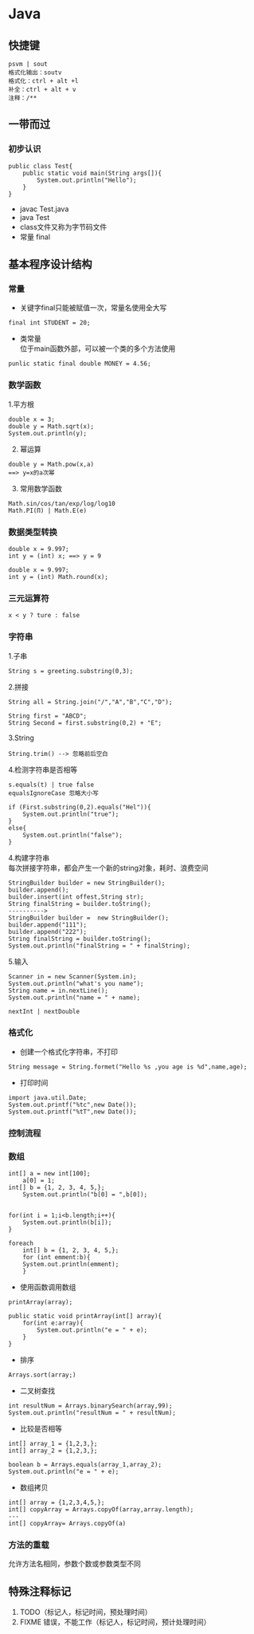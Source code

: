 



# Java

## 快捷键
```
psvm | sout
格式化输出：soutv
格式化：ctrl + alt +l
补全：ctrl + alt + v
注释：/**
```

## 一带而过

### 初步认识

```
public class Test{
    public static void main(String args[]){
        System.out.println("Hello");
    }
}
```
* javac Test.java
* java Test
* class文件又称为字节码文件
* 常量 final

## 基本程序设计结构

### 常量

*   关键字final只能被赋值一次，常量名使用全大写

```
final int STUDENT = 20;
```

*   类常量  
位于main函数外部，可以被一个类的多个方法使用
```
punlic static final double MONEY = 4.56;
```

### 数学函数

1.平方根

```
double x = 3;
double y = Math.sqrt(x);
System.out.println(y);
```

2.   幂运算
```
double y = Math.pow(x,a)
==> y=x的a次幂
```

3.   常用数学函数
```
Math.sin/cos/tan/exp/log/log10
Math.PI(Π) | Math.E(e)
```

### 数据类型转换

```
double x = 9.997;
int y = (int) x; ==> y = 9

double x = 9.997;
int y = (int) Math.round(x);
```

### 三元运算符

```
x < y ? ture : false
```

### 字符串

1.子串
```
String s = greeting.substring(0,3);
```

2.拼接
```
String all = String.join("/","A","B","C","D");

String first = "ABCD";
String Second = first.substring(0,2) + "E";
```
3.String
```
String.trim() --> 忽略前后空白
```

4.检测字符串是否相等

```
s.equals(t) | true false
equalsIgnoreCase 忽略大小写

if (First.substring(0,2).equals("Hel")){
	System.out.println("true");
}
else{
	System.out.println("false");
}
```

4.构建字符串  
每次拼接字符串，都会产生一个新的string对象，耗时、浪费空间

```
StringBuilder builder = new StringBuilder();
builder.append();
builder.insert(int offest,String str);
String finalString = builder.toString();
---------->
StringBuilder builder =  new StringBuilder();
builder.append("111");
builder.append("222");
String finalString = builder.toString();
System.out.println("finalString = " + finalString);
```

5.输入
```
Scanner in = new Scanner(System.in);
System.out.println("what's you name");
String name = in.nextLine();
System.out.println("name = " + name);

nextInt | nextDouble
```

### 格式化

* 创建一个格式化字符串，不打印
```
String message = String.formet("Hello %s ,you age is %d",name,age);
```

* 打印时间
```
import java.util.Date;
System.out.printf("%tc",new Date());
System.out.printf("%tT",new Date());
```

### 控制流程

### 数组

```
int[] a = new int[100];
	a[0] = 1;
int[] b = {1, 2, 3, 4, 5,};
	System.out.println("b[0] = ",b[0]);
	

for(int i = 1;i<b.length;i++){
	System.out.println(b[i]);
}

foreach
    int[] b = {1, 2, 3, 4, 5,};
    for (int emment:b){
    System.out.println(emment);
    }
```

*   使用函数调用数组
```
printArray(array);

public static void printArray(int[] array){
	for(int e:array){
		System.out.println("e = " + e);
	}
}
```

* 排序
```
Arrays.sort(array;)
```

* 二叉树查找
```
int resultNum = Arrays.binarySearch(array,99);
System.out.println("resultNum = " + resultNum);
```

* 比较是否相等
```
int[] array_1 = {1,2,3,};
int[] array_2 = {1,2,3,};

boolean b = Arrays.equals(array_1,array_2);
System.out.println("e = " + e);
```

* 数组拷贝
```
int[] array = {1,2,3,4,5,};
int[] copyArray = Arrays.copyOf(array,array.length);
---
int[] copyArray= Arrays.copyOf(a)
```

### 方法的重载

允许方法名相同，参数个数或参数类型不同

## 特殊注释标记

1.   TODO（标记人，标记时间，预处理时间）
2.   FIXME 错误，不能工作（标记人，标记时间，预计处理时间）